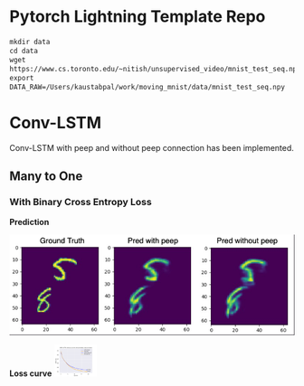 # Pytorch Lightning Template Repo

```
mkdir data
cd data
wget https://www.cs.toronto.edu/~nitish/unsupervised_video/mnist_test_seq.npy
export DATA_RAW=/Users/kaustabpal/work/moving_mnist/data/mnist_test_seq.npy
```
# Conv-LSTM
Conv-LSTM with peep and without peep connection has been implemented.

## Many to One
### With Binary Cross Entropy Loss
**Prediction**

![Many to One prediction](img/conv_lstm_m2o_pred.jpg)

**Loss curve**
<img src="img/conv_lstm_val_loss.png" alt="Many to One loss curve" width="75"/>
<!-- ![Many to One loss curve](img/conv_lstm_val_loss.png) -->


